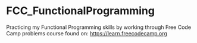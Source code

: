 # FCC_FunctionalProgramming
Practicing my Functional Programming skills by working through Free Code Camp problems
course found on: https://learn.freecodecamp.org
